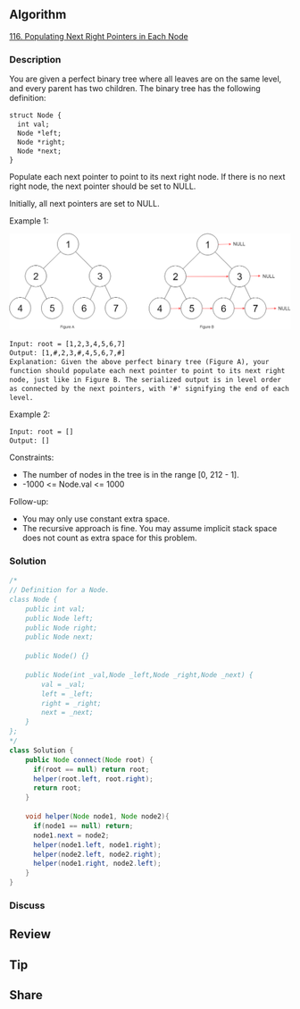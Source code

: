 ## Algorithm

[116. Populating Next Right Pointers in Each Node](https://leetcode.com/problems/populating-next-right-pointers-in-each-node/)

### Description

You are given a perfect binary tree where all leaves are on the same level, and every parent has two children. The binary tree has the following definition:

```
struct Node {
  int val;
  Node *left;
  Node *right;
  Node *next;
}
```

Populate each next pointer to point to its next right node. If there is no next right node, the next pointer should be set to NULL.

Initially, all next pointers are set to NULL.


Example 1:

![](assets/20220918-584cd790.png)

```
Input: root = [1,2,3,4,5,6,7]
Output: [1,#,2,3,#,4,5,6,7,#]
Explanation: Given the above perfect binary tree (Figure A), your function should populate each next pointer to point to its next right node, just like in Figure B. The serialized output is in level order as connected by the next pointers, with '#' signifying the end of each level.
```

Example 2:

```
Input: root = []
Output: []
```

Constraints:

- The number of nodes in the tree is in the range [0, 212 - 1].
- -1000 <= Node.val <= 1000


Follow-up:

- You may only use constant extra space.
- The recursive approach is fine. You may assume implicit stack space does not count as extra space for this problem.

### Solution

```java
/*
// Definition for a Node.
class Node {
    public int val;
    public Node left;
    public Node right;
    public Node next;

    public Node() {}

    public Node(int _val,Node _left,Node _right,Node _next) {
        val = _val;
        left = _left;
        right = _right;
        next = _next;
    }
};
*/
class Solution {
    public Node connect(Node root) {
      if(root == null) return root;    
      helper(root.left, root.right);
      return root;
    }

    void helper(Node node1, Node node2){
      if(node1 == null) return;    
      node1.next = node2;
      helper(node1.left, node1.right);
      helper(node2.left, node2.right);
      helper(node1.right, node2.left);
    }
}
```

### Discuss

## Review


## Tip


## Share
